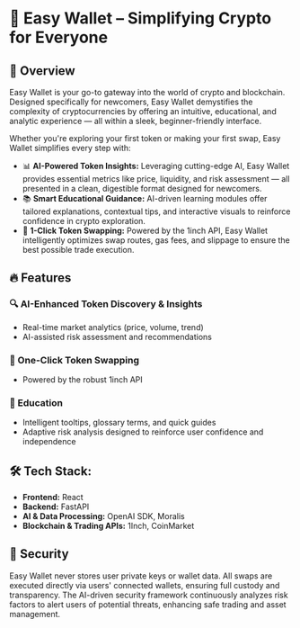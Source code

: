 # 🚀 Easy Wallet – Simplifying Crypto for Everyone

## 🧠 Overview
Easy Wallet is your go-to gateway into the world of crypto and blockchain. Designed specifically for newcomers, Easy Wallet demystifies the complexity of cryptocurrencies by offering an intuitive, educational, and analytic experience — all within a sleek, beginner-friendly interface.

Whether you're exploring your first token or making your first swap, Easy Wallet simplifies every step with:

- 📊 **AI-Powered Token Insights:** Leveraging cutting-edge AI, Easy Wallet provides essential metrics like price, liquidity, and risk assessment — all presented in a clean, digestible format designed for newcomers.
- 📚 **Smart Educational Guidance:** AI-driven learning modules offer tailored explanations, contextual tips, and interactive visuals to reinforce confidence in crypto exploration.
- 🔄 **1-Click Token Swapping:** Powered by the 1inch API, Easy Wallet intelligently optimizes swap routes, gas fees, and slippage to ensure the best possible trade execution.

## 🔥 Features

### 🔍 AI-Enhanced Token Discovery & Insights
- Real-time market analytics (price, volume, trend)
- AI-assisted risk assessment and recommendations

### 💱 One-Click Token Swapping
- Powered by the robust 1inch API

### 📖 Education
- Intelligent tooltips, glossary terms, and quick guides
- Adaptive risk analysis designed to reinforce user confidence and independence

## 🛠️ Tech Stack:
- **Frontend:** React
- **Backend:** FastAPI
- **AI & Data Processing:** OpenAI SDK, Moralis
- **Blockchain & Trading APIs:** 1Inch, CoinMarket

## 🔐 Security
Easy Wallet never stores user private keys or wallet data. All swaps are executed directly via users' connected wallets, ensuring full custody and transparency. The AI-driven security framework continuously analyzes risk factors to alert users of potential threats, enhancing safe trading and asset management.
